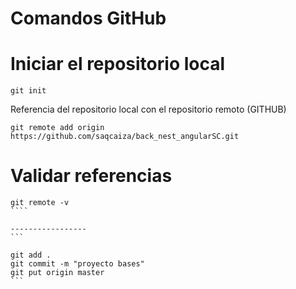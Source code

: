 # Comandos GitHub

# Iniciar el repositorio local

```
git init
```

Referencia del repositorio local con el repositorio remoto (GITHUB)

```
git remote add origin
https://github.com/saqcaiza/back_nest_angularSC.git
```

# Validar referencias

`````
git remote -v
````

-----------------
```

git add .
git commit -m "proyecto bases"
git put origin master
```
`````

